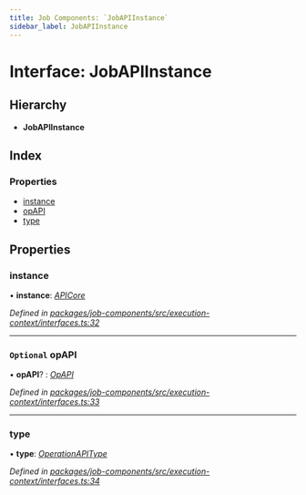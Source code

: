 ```yaml
---
title: Job Components: `JobAPIInstance`
sidebar_label: JobAPIInstance
---
```


# Interface: JobAPIInstance

## Hierarchy

* **JobAPIInstance**

## Index

### Properties

* [instance](jobapiinstance.md#instance)
* [opAPI](jobapiinstance.md#optional-opapi)
* [type](jobapiinstance.md#type)

## Properties

###  instance

• **instance**: *[APICore](../classes/apicore.md)*

*Defined in [packages/job-components/src/execution-context/interfaces.ts:32](https://github.com/terascope/teraslice/blob/78714a985/packages/job-components/src/execution-context/interfaces.ts#L32)*

___

### `Optional` opAPI

• **opAPI**? : *[OpAPI](../overview.md#opapi)*

*Defined in [packages/job-components/src/execution-context/interfaces.ts:33](https://github.com/terascope/teraslice/blob/78714a985/packages/job-components/src/execution-context/interfaces.ts#L33)*

___

###  type

• **type**: *[OperationAPIType](../overview.md#operationapitype)*

*Defined in [packages/job-components/src/execution-context/interfaces.ts:34](https://github.com/terascope/teraslice/blob/78714a985/packages/job-components/src/execution-context/interfaces.ts#L34)*
